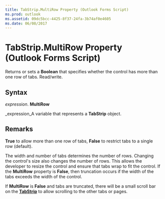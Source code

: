 ```yaml
---
title: TabStrip.MultiRow Property (Outlook Forms Script)
ms.prod: outlook
ms.assetid: 09dc5bcc-4425-8f37-24fa-3b74af0e4605
ms.date: 06/08/2017
---
```



# TabStrip.MultiRow Property (Outlook Forms Script)

Returns or sets a  **Boolean** that specifies whether the control has more than one row of tabs. Read/write.


## Syntax

 _expression_. **MultiRow**

 _expression_A variable that represents a  **TabStrip** object.


## Remarks

 **True** to allow more than one row of tabs, **False** to restrict tabs to a single row (default).

The width and number of tabs determines the number of rows. Changing the control's size also changes the number of rows. This allows the developer to resize the control and ensure that tabs wrap to fit the control. If the  **MultiRow** property is **False**, then truncation occurs if the width of the tabs exceeds the width of the control.

If  **MultiRow** is **False** and tabs are truncated, there will be a small scroll bar on the **[TabStrip](Outlook.tabstrip.md)** to allow scrolling to the other tabs or pages.


